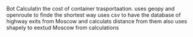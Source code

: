 Bot Calculatin the cost of container trasportaation.
uses geopy and openroute to finde the shortest way
uses csv to have the database of highway exits from Moscow and calculats distance from them
also uses shapely to eextud Moscow from calculations

